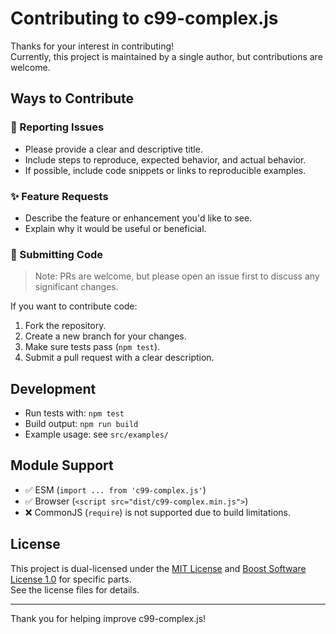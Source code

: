 # Contributing to c99-complex.js

Thanks for your interest in contributing!  
Currently, this project is maintained by a single author, but contributions are welcome.

## Ways to Contribute

### 🐛 Reporting Issues

- Please provide a clear and descriptive title.
- Include steps to reproduce, expected behavior, and actual behavior.
- If possible, include code snippets or links to reproducible examples.

### ✨ Feature Requests

- Describe the feature or enhancement you'd like to see.
- Explain why it would be useful or beneficial.

### 🔧 Submitting Code

> Note: PRs are welcome, but please open an issue first to discuss any significant changes.

If you want to contribute code:

1. Fork the repository.
2. Create a new branch for your changes.
3. Make sure tests pass (`npm test`).
4. Submit a pull request with a clear description.

## Development

- Run tests with: `npm test`
- Build output: `npm run build`
- Example usage: see `src/examples/`

## Module Support

- ✅ ESM (`import ... from 'c99-complex.js'`)
- ✅ Browser (`<script src="dist/c99-complex.min.js">`)
- ❌ CommonJS (`require`) is not supported due to build limitations.

## License

This project is dual-licensed under the [MIT License](./LICENSE) and [Boost Software License 1.0](./LICENSE.BOOST-1.0) for specific parts.  
See the license files for details.

---

Thank you for helping improve c99-complex.js!
